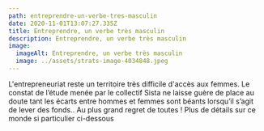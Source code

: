 ```yaml
---
path: entreprendre-un-verbe-tres-masculin
date: 2020-11-01T13:07:27.335Z
title: Entreprendre, un verbe très masculin
description: Entreprendre, un verbe très masculin
image:
  imageAlt: Entreprendre, un verbe très masculin
  image: ../assets/strats-image-4034848.jpeg
---
```

L'entrepreneuriat reste un territoire très difficile d'accès aux femmes. Le constat de l’étude menée par le collectif Sista ne laisse guère de place au doute tant les écarts entre hommes et femmes sont béants lorsqu’il s’agit de lever des fonds.. Au plus grand regret de toutes ! Plus de détails sur ce monde si particulier ci-dessous